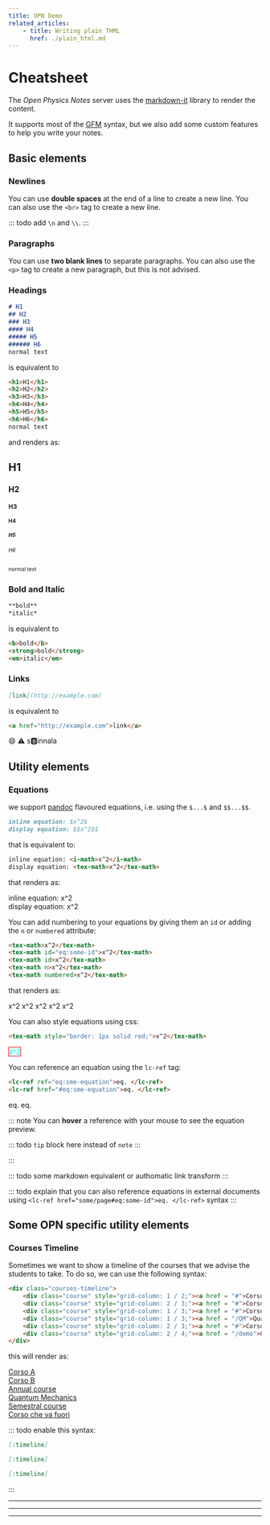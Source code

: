 ```yaml
---
title: OPN Demo
related_articles:
    - title: Writing plain THML
      href: ./plain_html.md
---
```


# Cheatsheet

The *Open Physics Notes* server uses the [markdown-it](https://npmjs.org/package/markdown-it) library to render the content.

It supports most of the [GFM](https://github.github.com/gfm/) syntax, but we also add some custom features to help you write your notes.

## Basic elements

### Newlines

You can use **double spaces** at the end of a line to create a new line. You can also use the `<br>` tag to create a new line.

::: todo
add `\n` and `\\`.
:::

### Paragraphs

You can use **two blank lines** to separate paragraphs. You can also use the `<p>` tag to create a new paragraph, but this is not advised.

### Headings

```md
# H1
## H2
### H3
#### H4
##### H5
###### H6
normal text
```

is equivalent to

```html
<h1>H1</h1>
<h2>H2</h2>
<h3>H3</h3>
<h4>H4</h4>
<h5>H5</h5>
<h6>H6</h6>
normal text
```

and renders as:

<div class="render-preview" style="font-size: 75%;">
<h1>H1</h1>
<h2>H2</h2>
<h3>H3</h3>
<h4>H4</h4>
<h5>H5</h5>
<h6>H6</h6>
normal text
</div>

### Bold and Italic

```md
**bold**
*italic*
```

is equivalent to

```html
<b>bold</b>
<strong>bold</strong>
<em>italic</em>
```

### Links

```md
[link](http://example.com)
```

is equivalent to

```html
<a href="http://example.com">link</a>
```

:smile: :warning: s:b:innala

## Utility elements

### Equations

we support [pandoc](http://pandoc.org/README.html#math) flavoured equations, i.e. using the `$...$` and `$$...$$`.

```md
inline equation: $x^2$  
display equation: $$x^2$$
```

that is equivalent to:
```html
inline equation: <i-math>x^2</i-math>
display equation: <tex-math>x^2</tex-math>
```

that renders as:
<div class="render-preview">
    inline equation: <i-math>x^2</i-math><br>
    display equation: <tex-math>x^2</tex-math>
</div>

You can add numbering to your equations by giving them an `id` or adding the `n` or `numbered` attribute:

```html
<tex-math>x^2</tex-math>
<tex-math id="eq:some-id">x^2</tex-math>
<tex-math id>x^2</tex-math>
<tex-math n>x^2</tex-math>
<tex-math numbered>x^2</tex-math>
```

that renders as:
<div class="render-preview">
    <tex-math>x^2</tex-math>
    <tex-math id="eq:some-id">x^2</tex-math>
    <tex-math id>x^2</tex-math>
    <tex-math n>x^2</tex-math>
    <tex-math numbered>x^2</tex-math>
</div>

You can also style equations using css:
```html
<tex-math style="border: 1px solid red;">x^2</tex-math>
```
<div class="render-preview">
<tex-math style="border: 1px solid red; background: rgba(0, 255, 255, 0.125); color: cyan;">x^2</tex-math>
</div>

You can reference an equation using the `lc-ref` tag:
```html
<lc-ref ref="eq:sme-equation">eq. </lc-ref>
<lc-ref href="#eq:sme-equation">eq. </lc-ref>
```
<div class="render-preview">
<lc-ref ref="eq:some-id">eq. </lc-ref>
<lc-ref href="#eq:some-id">eq. </lc-ref>
</div>

::: note
You can **hover** a reference with your mouse to see the equation preview.

::: todo
`tip` block here instead of `note`
:::

:::

::: todo
some markdown equivalent or authomatic link transform
:::

::: todo
explain that you can also reference equations in external documents using `<lc-ref href="some/page#eq:some-id">eq. </lc-ref>` syntax
:::

## Some OPN specific utility elements

### Courses Timeline

Sometimes we want to show a timeline of the courses that we advise the students to take. To do so, we can use the following syntax:

```html
<div class="courses-timeline">
    <div class="course" style="grid-column: 1 / 2;"><a href = "#">Corso A</a></div>
    <div class="course" style="grid-column: 2 / 3;"><a href = "#">Corso B</a></div>
    <div class="course" style="grid-column: 1 / 3;"><a href = "#">Corso Semestrale</a></div>
    <div class="course" style="grid-column: 1 / 3;"><a href = "/QM">Quantum Mechanics</a></div>
    <div class="course" style="grid-column: 2 / 3;"><a href = "#">Corso C</a></div>
    <div class="course" style="grid-column: 2 / 4;"><a href = "/demo">Corso che va fuori</a></div>
</div>
```
this will render as:
<div class="render-preview">
    <div class="courses-timeline">
        <div class="course" style="grid-column: 1 / 2;"><a href = "#">Corso A</a></div>
        <div class="course" style="grid-column: 2 / 3;"><a href = "#">Corso B</a></div>
        <div class="course" style="grid-column: 1 / 3;"><a href = "#">Annual course</a></div>
        <div class="course" style="grid-column: 1 / 3;"><a href = "/QM">Quantum Mechanics</a></div>
        <div class="course" style="grid-column: 2 / 3;"><a href = "#">Semestral course</a></div>
        <div class="course" style="grid-column: 2 / 4;"><a href = "/demo">Corso che va fuori</a></div>
    </div>
</div>

::: todo
enable this syntax:
```md
[:timeline]

[:timeline]

[:timeline]
```
:::


---
---
---
